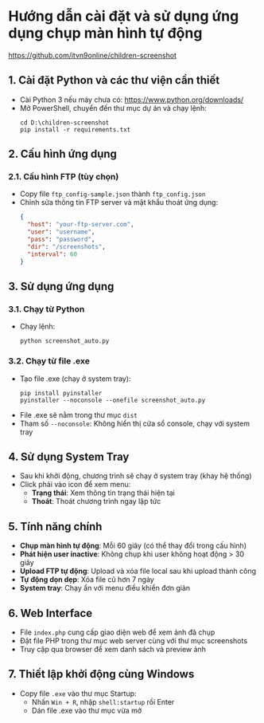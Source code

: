 # Hướng dẫn cài đặt và sử dụng ứng dụng chụp màn hình tự động

https://github.com/itvn9online/children-screenshot

## 1. Cài đặt Python và các thư viện cần thiết

- Cài Python 3 nếu máy chưa có: https://www.python.org/downloads/
- Mở PowerShell, chuyển đến thư mục dự án và chạy lệnh:
  ```
  cd D:\children-screenshot
  pip install -r requirements.txt
  ```

## 2. Cấu hình ứng dụng

### 2.1. Cấu hình FTP (tùy chọn)

- Copy file `ftp_config-sample.json` thành `ftp_config.json`
- Chỉnh sửa thông tin FTP server và mật khẩu thoát ứng dụng:
  ```json
  {
  	"host": "your-ftp-server.com",
  	"user": "username",
  	"pass": "password",
  	"dir": "/screenshots",
  	"interval": 60
  }
  ```

## 3. Sử dụng ứng dụng

### 3.1. Chạy từ Python

- Chạy lệnh:
  ```
  python screenshot_auto.py
  ```

### 3.2. Chạy từ file .exe

- Tạo file .exe (chạy ở system tray):
  ```
  pip install pyinstaller
  pyinstaller --noconsole --onefile screenshot_auto.py
  ```
- File .exe sẽ nằm trong thư mục `dist`
- Tham số `--noconsole`: Không hiển thị cửa sổ console, chạy với system tray

## 4. Sử dụng System Tray

- Sau khi khởi động, chương trình sẽ chạy ở system tray (khay hệ thống)
- Click phải vào icon để xem menu:
  - **Trạng thái**: Xem thông tin trạng thái hiện tại
  - **Thoát**: Thoát chương trình ngay lập tức

## 5. Tính năng chính

- **Chụp màn hình tự động**: Mỗi 60 giây (có thể thay đổi trong cấu hình)
- **Phát hiện user inactive**: Không chụp khi user không hoạt động > 30 giây
- **Upload FTP tự động**: Upload và xóa file local sau khi upload thành công
- **Tự động dọn dẹp**: Xóa file cũ hơn 7 ngày
- **System tray**: Chạy ẩn với menu điều khiển đơn giản

## 6. Web Interface

- File `index.php` cung cấp giao diện web để xem ảnh đã chụp
- Đặt file PHP trong thư mục web server cùng với thư mục screenshots
- Truy cập qua browser để xem danh sách và preview ảnh

## 7. Thiết lập khởi động cùng Windows

- Copy file `.exe` vào thư mục Startup:
  - Nhấn `Win + R`, nhập `shell:startup` rồi Enter
  - Dán file .exe vào thư mục vừa mở
